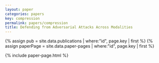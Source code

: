 ```yaml
---
layout: paper
categories: papers
key: compression
permalink: papers/compression
title: Defending from Adversarial Attacks Across Modalities
---
```


{% assign pub = site.data.publications | where:"id", page.key | first %}
{% assign paperPage = site.data.paper-pages | where:"id", page.key | first %}

{% include paper-page.html %}